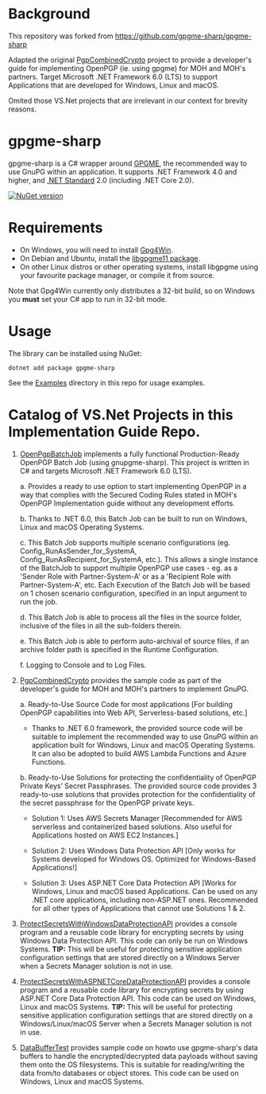 Background
==========
This repository was forked from https://github.com/gpgme-sharp/gpgme-sharp

Adapted the original [PgpCombinedCrypto](Examples/PgpCombinedCrypto) project to provide a developer's guide for implementing OpenPGP (ie. using gpgme) for MOH and MOH's partners. Target Microsoft .NET Framework 6.0 (LTS) to support Applications that are developed for Windows, Linux and macOS.

Omited those VS.Net projects that are irrelevant in our context for brevity reasons.

gpgme-sharp
===========

gpgme-sharp is a C# wrapper around [GPGME](https://wiki.gnupg.org/APIs), the recommended way to use GnuPG within an application. It supports .NET Framework 4.0 and higher, and [.NET Standard](https://docs.microsoft.com/en-us/dotnet/standard/net-standard) 2.0 (including .NET Core 2.0).

[![NuGet version](http://img.shields.io/nuget/v/gpgme-sharp.svg)](https://www.nuget.org/packages/gpgme-sharp/)&nbsp;

Requirements
============

- On Windows, you will need to install [Gpg4Win](https://www.gpg4win.org). 
- On Debian and Ubuntu, install the [libgpgme11 package](https://packages.debian.org/stretch/libgpgme11).
- On other Linux distros or other operating systems, install libgpgme using your favourite package manager, or compile it from source. 

Note that Gpg4Win currently only distributes a 32-bit build, so on Windows you **must** set your C# app to run in 32-bit mode.

Usage
=====

The library can be installed using NuGet:
```
dotnet add package gpgme-sharp
```

See the [Examples](Examples/) directory in this repo for usage examples.

Catalog of VS.Net Projects in this Implementation Guide Repo.
======================================================
1. [OpenPgpBatchJob](OpenPgpBatchJob) implements a fully functional Production-Ready OpenPGP Batch Job (using gnupgme-sharp). This project is written in C# and targets Microsoft .NET Framework 6.0 (LTS). 

    a. Provides a ready to use option to start implementing OpenPGP in a way that complies with the Secured Coding Rules stated in MOH's OpenPGP Implementation guide without any development efforts.

    b. Thanks to .NET 6.0, this Batch Job can be built to run on Windows, Linux and macOS Operating Systems.

    c. This Batch Job supports multiple scenario configurations (eg. Config_RunAsSender_for_SystemA, Config_RunAsRecipient_for_SystemA, etc.). This allows a single instance of the BatchJob to support multiple OpenPGP use cases - eg. as a 'Sender Role with Partner-System-A' or as a 'Recipient Role with Partner-System-A', etc. Each Execution of the Batch Job will be based on 1 chosen scenario configuration, specified in an input argument to run the job.

    d. This Batch Job is able to process all the files in the source folder, inclusive of the files in all the sub-folders therein. 

    e. This Batch Job is able to perform auto-archival of source files, if an archive folder path is specified in the Runtime Configuration.

    f. Logging to Console and to Log Files.

2. [PgpCombinedCrypto](Examples/PgpCombinedCrypto) provides the sample code as part of the developer's guide for MOH and MOH's partners to implement GnuPG. 

    a. Ready-to-Use Source Code for most applications [For building OpenPGP capabilities into Web API, Serverless-based solutions, etc.]
  
    - Thanks to .NET 6.0 framework, the provided source code will be suitable to implement the recommended way to use GnuPG within an application built for Windows, Linux and macOS Operating Systems. It can also be adopted to build AWS Lambda Functions and Azure Functions.

    b. Ready-to-Use Solutions for protecting the confidentiality of OpenPGP Private Keys’ Secret Passphrases.
The provided source code provides 3 ready-to-use solutions that provides protection for the confidentiality of the secret passphrase for the OpenPGP private keys.

    - Solution 1: Uses AWS Secrets Manager [Recommended for AWS serverless and containerized based solutions. Also useful for Applications hosted on AWS EC2 Instances.]

    - Solution 2: Uses Windows Data Protection API [Only works for Systems developed for Windows OS. Optimized for Windows-Based Applications!]
    
    - Solution 3: Uses ASP.NET Core Data Protection API [Works for Windows, Linux and macOS based Applications. Can be used on any .NET core applications, including non-ASP.NET ones. Recommended for all other types of Applications that cannot use Solutions 1 & 2.

3. [ProtectSecretsWithWindowsDataProtectionAPI](ProtectSecretsWithWindowsDataProtectionAPI) provides a console program and a reusable code library for encrypting secrets by using Windows Data Protection API. This code can only be run on Windows Systems. **TIP:** This will be useful for protecting sensitive application configuration settings that are stored directly on a Windows Server when a Secrets Manager solution is not in use.

4. [ProtectSecretsWithASPNETCoreDataProtectionAPI](ProtectSecretsWithASPNETCoreDataProtectionAPI) provides a console program and a reusable code library for encrypting secrets by using ASP.NET Core Data Protection API. This code can be used on Windows, Linux and macOS Systems. **TIP:** This will be useful for protecting sensitive application configuration settings that are stored directly on a Windows/Linux/macOS Server when a Secrets Manager solution is not in use.

5. [DataBufferTest](Examples/DataBufferSamples/DataBufferTest) provides sample code on howto use gpgme-sharp's data buffers to handle the encrypted/decrypted data payloads without saving them  onto the OS filesystems. This is suitable for reading/writing the data from/to databases or object stores. This code can be used on Windows, Linux and macOS Systems.
